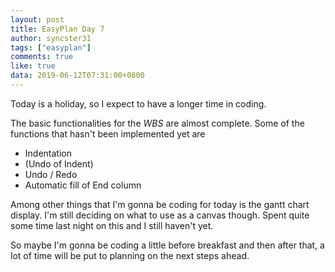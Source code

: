 ```yaml
---
layout: post
title: EasyPlan Day 7
author: syncster31
tags: ["easyplan"]
comments: true
like: true
data: 2019-06-12T07:31:00+0800
---
```

Today is a holiday, so I expect to have a longer time in coding.  

The basic functionalities for the _WBS_ are almost complete. Some of the functions that hasn't been implemented yet are

- Indentation
- (Undo of Indent)
- Undo / Redo
- Automatic fill of End column

Among other things that I'm gonna be coding for today is the gantt chart display. I'm still deciding on what to use as a canvas though. Spent quite some time last night on this and I still haven't yet.

So maybe I'm gonna be coding a little before breakfast and then after that, a lot of time will be put to planning on the next steps ahead.
